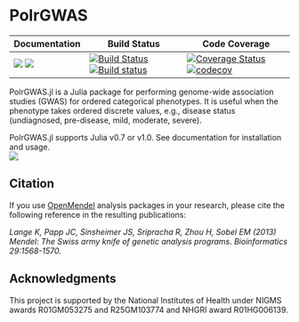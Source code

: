 # PolrGWAS

| **Documentation** | **Build Status** | **Code Coverage**  |
|-------------------|------------------|--------------------|
| [![](https://img.shields.io/badge/docs-stable-blue.svg)](https://OpenMendel.github.io/PolrGWAS.jl/stable) [![](https://img.shields.io/badge/docs-latest-blue.svg)](https://OpenMendel.github.io/PolrGWAS.jl/latest) | [![Build Status](https://travis-ci.org/OpenMendel/PolrGWAS.jl.svg?branch=master)](https://travis-ci.org/OpenMendel/PolrGWAS.jl) [![Build status](https://ci.appveyor.com/api/projects/status/9qkvj4pbw8cwxa9l/branch/master?svg=true)](https://ci.appveyor.com/project/Hua-Zhou/polrgwas-jl/branch/master) | [![Coverage Status](https://coveralls.io/repos/github/OpenMendel/PolrGWAS.jl/badge.svg?branch=master)](https://coveralls.io/github/OpenMendel/PolrGWAS.jl?branch=master) [![codecov](https://codecov.io/gh/OpenMendel/PolrGWAS.jl/branch/master/graph/badge.svg)](https://codecov.io/gh/OpenMendel/PolrGWAS.jl) |  


PolrGWAS.jl is a Julia package for performing genome-wide association studies (GWAS) for ordered categorical phenotypes. It is useful when the phenotype takes ordered discrete values, e.g., disease status (undiagnosed, pre-disease, mild, moderate, severe).

PolrGWAS.jl supports Julia v0.7 or v1.0. See documentation for installation and usage.  
[![](https://img.shields.io/badge/docs-latest-blue.svg)](https://OpenMendel.github.io/PolrGWAS.jl/latest)

## Citation

If you use [OpenMendel](https://openmendel.github.io) analysis packages in your research, please cite the following reference in the resulting publications:

*Lange K, Papp JC, Sinsheimer JS, Sripracha R, Zhou H, Sobel EM (2013) Mendel: The Swiss army knife of genetic analysis programs. Bioinformatics 29:1568-1570.*

## Acknowledgments

This project is supported by the National Institutes of Health under NIGMS awards R01GM053275 and R25GM103774 and NHGRI award R01HG006139.



